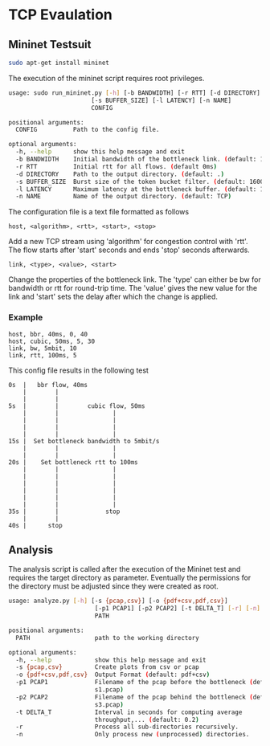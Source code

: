 # TCP Evaulation

## Mininet Testsuit

```bash
sudo apt-get install mininet
```

The execution of the mininet script requires root privileges.
```bash
usage: sudo run_mininet.py [-h] [-b BANDWIDTH] [-r RTT] [-d DIRECTORY]
                       [-s BUFFER_SIZE] [-l LATENCY] [-n NAME]
                       CONFIG

positional arguments:
  CONFIG          Path to the config file.

optional arguments:
  -h, --help      show this help message and exit
  -b BANDWIDTH    Initial bandwidth of the bottleneck link. (default: 10mbit)
  -r RTT          Initial rtt for all flows. (default 0ms)
  -d DIRECTORY    Path to the output directory. (default: .)
  -s BUFFER_SIZE  Burst size of the token bucket filter. (default: 1600b)
  -l LATENCY      Maximum latency at the bottleneck buffer. (default: 100ms)
  -n NAME         Name of the output directory. (default: TCP)
```

The configuration file is a text file formatted as follows

```
host, <algorithm>, <rtt>, <start>, <stop>
```
Add a new TCP stream using 'algorithm' for congestion control with 'rtt'.
The flow starts after 'start' seconds and ends 'stop' seconds afterwards.

```
link, <type>, <value>, <start>
```
Change the properties of the bottleneck link. The 'type' can either be bw for bandwidth or rtt for round-trip time.
The 'value' gives the new value for the link and 'start' sets the delay after which the change is applied. 

### Example
```
host, bbr, 40ms, 0, 40
host, cubic, 50ms, 5, 30
link, bw, 5mbit, 10
link, rtt, 100ms, 5
```
This config file results in the following test
```
0s  |   bbr flow, 40ms
    |        |
    |        |    
5s  |        |        cubic flow, 50ms
    |        |               |
    |        |               |
    |        |               |
    |        |               |
15s |  Set bottleneck bandwidth to 5mbit/s
    |        |               |
    |        |               |
20s |    Set bottleneck rtt to 100ms
    |        |               |
    |        |               |
    |        |               |
    |        |               |
    |        |               |
    |        |               |
35s |        |             stop
    |        |
40s |      stop
```

## Analysis 
The analysis script is called after the execution of the Mininet test and requires the target directory as parameter.
Eventually the permissions for the directory must be adjusted since they were created as root.
```bash
usage: analyze.py [-h] [-s {pcap,csv}] [-o {pdf+csv,pdf,csv}]
                        [-p1 PCAP1] [-p2 PCAP2] [-t DELTA_T] [-r] [-n]
                        PATH

positional arguments:
  PATH                  path to the working directory

optional arguments:
  -h, --help            show this help message and exit
  -s {pcap,csv}         Create plots from csv or pcap
  -o {pdf+csv,pdf,csv}  Output Format (default: pdf+csv)
  -p1 PCAP1             Filename of the pcap before the bottleneck (default:
                        s1.pcap)
  -p2 PCAP2             Filename of the pcap behind the bottleneck (default:
                        s3.pcap)
  -t DELTA_T            Interval in seconds for computing average
                        throughput,... (default: 0.2)
  -r                    Process all sub-directories recursively.
  -n                    Only process new (unprocessed) directories.
```